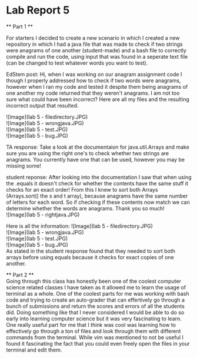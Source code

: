 # Lab Report 5 <br>
** Part 1 ** <br>

For starters I decided to create a new scenario in which I created a new repository in which I had a java file that was made to check if two strings were anagrams of one another (student-made) and a bash file to correctly compile and run the code, using input
that was found in a seperate text file (can be changed to test whatever words you want to test).

EdStem post: Hi, when I was working on our anagram assignment code I though I properly addressed how to check if two words were anagrams, however when I ran my code and tested it despite them being anagrams of one another
my code returned that they weren't anagrams. I am not too sure what could have been incorrect? Here are all my files and the resulting incorrect output that resulted. <br>

![Image](lab 5 - filedirectory.JPG)<br>
![Image](lab 5 - wrongjava.JPG)<br>
![Image](lab 5 - test.JPG)<br>
![Image](lab 5 - bug.JPG)<br>


TA response: Take a look at the documentaion for java.util.Arrays and make sure you are using the right one's to check  whether two strings are anagrams. You currently have one that can be used, however you may be missing some!<br>

student reponse: After looking into the documentation I saw that when using the .equals it doesn't check for whether the contents have the same stuff it checks for an exact order! From this I knew to sort both Arrays (Arrays.sort() the s and t array), because anagrams
have the same number of letters for each word. So if checking if these contents now match we can determine whether the words are anagrams. Thank you so much! <br>
![Image](lab 5 - rightjava.JPG)<br>

Here is all the information:
![Image](lab 5 - filedirectory.JPG)<br>
![Image](lab 5 - wrongjava.JPG)<br>
![Image](lab 5 - test.JPG)<br>
![Image](lab 5 - bug.JPG)<br>
As stated in the student response found that they needed to sort both arrays before using equals because it checks for exact copies of one another.<br>

** Part 2 ** <br>
Going through this class has honestly been one of the coolest computer science related classes I have taken as it allowed me to learn the usage of terminal as a whole. One of the coolest parts for me was working with bash code and trying to create an auto-grader
that can effertively go through a bunch of submissions and return the scores and errors of all the students did. Doing something like that I never considered I would be able to do so early into learning computer science but it was very fascinating 
to learn. One really useful part for me that I think was cool was learning how to effectively go through a ton of files and look through them with different commands from the terminal. While vim was mentioned to not be useful I found it fascinating the fact that you
could even freely open the files in your terminal and edit them. <br>
